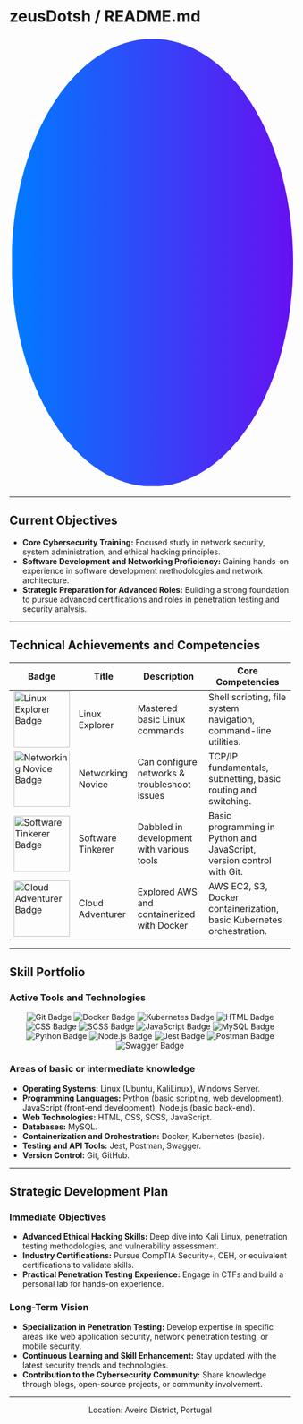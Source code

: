 # zeusDotsh / README.md

<p align="center">
  <img src="https://i.pinimg.com/736x/1d/4f/32/1d4f32978a85f67ba6ee733a6d99fecc.jpg" alt="Cyber Quest Logo" width="800" style="border-radius: 50%; border: 4px solid transparent; background: linear-gradient(to right, #007bff, #6610f2); background-clip: padding-box, border-box; background-origin: padding-box, border-box; object-fit: cover;">
</p>
<p align="center">
</p>

---

## Current Objectives

* **Core Cybersecurity Training:** Focused study in network security, system administration, and ethical hacking principles.
* **Software Development and Networking Proficiency:** Gaining hands-on experience in software development methodologies and network architecture.
* **Strategic Preparation for Advanced Roles:** Building a strong foundation to pursue advanced certifications and roles in penetration testing and security analysis.

---

## Technical Achievements and Competencies

| Badge | Title | Description | Core Competencies |
|---|---|---|---|
| <img src="https://img.shields.io/badge/Linux-Explorer-green?style=flat-square&logo=linux" alt="Linux Explorer Badge" width="100"> | Linux Explorer | Mastered basic Linux commands | Shell scripting, file system navigation, command-line utilities. |
| <img src="https://img.shields.io/badge/Networking-Novice-blue?style=flat-square&logo=network" alt="Networking Novice Badge" width="100"> | Networking Novice | Can configure networks & troubleshoot issues | TCP/IP fundamentals, subnetting, basic routing and switching. |
| <img src="https://img.shields.io/badge/Software-Tinkerer-yellow?style=flat-square&logo=code" alt="Software Tinkerer Badge" width="100"> | Software Tinkerer | Dabbled in development with various tools | Basic programming in Python and JavaScript, version control with Git. |
| <img src="https://img.shields.io/badge/Cloud-Adventurer-orange?style=flat-square&logo=cloud" alt="Cloud Adventurer Badge" width="100"> | Cloud Adventurer | Explored AWS and containerized with Docker | AWS EC2, S3, Docker containerization, basic Kubernetes orchestration. |

---

## Skill Portfolio

### Active Tools and Technologies 

<p align="center">
  <img src="https://img.shields.io/badge/Git-orange?style=for-the-badge&logo=git" alt="Git Badge">
  <img src="https://img.shields.io/badge/Docker-blue?style=for-the-badge&logo=docker" alt="Docker Badge">
  <img src="https://img.shields.io/badge/Kubernetes-blue?style=for-the-badge&logo=kubernetes" alt="Kubernetes Badge">
  <img src="https://img.shields.io/badge/HTML-red?style=for-the-badge&logo=html5" alt="HTML Badge">
  <img src="https://img.shields.io/badge/CSS-blue?style=for-the-badge&logo=css3" alt="CSS Badge">
  <img src="https://img.shields.io/badge/SCSS-pink?style=for-the-badge&logo=sass" alt="SCSS Badge">
  <img src="https://img.shields.io/badge/JavaScript-yellow?style=for-the-badge&logo=javascript" alt="JavaScript Badge">
  <img src="https://img.shields.io/badge/MySQL-blue?style=for-the-badge&logo=mysql" alt="MySQL Badge">
  <img src="https://img.shields.io/badge/Python-blue?style=for-the-badge&logo=python" alt="Python Badge">
  <img src="https://img.shields.io/badge/Node.js-green?style=for-the-badge&logo=node.js" alt="Node.js Badge">
  <img src="https://img.shields.io/badge/Jest-red?style=for-the-badge&logo=jest" alt="Jest Badge">
  <img src="https://img.shields.io/badge/Postman-orange?style=for-the-badge&logo=postman" alt="Postman Badge">
  <img src="https://img.shields.io/badge/Swagger-blue?style=for-the-badge&logo=swagger" alt="Swagger Badge">
</p>

### Areas of basic or intermediate knowledge

* **Operating Systems:** Linux (Ubuntu, KaliLinux), Windows Server.
* **Programming Languages:** Python (basic scripting, web development), JavaScript (front-end development), Node.js (basic back-end).
* **Web Technologies:** HTML, CSS, SCSS, JavaScript.
* **Databases:** MySQL.
* **Containerization and Orchestration:** Docker, Kubernetes (basic).
* **Testing and API Tools:** Jest, Postman, Swagger.
* **Version Control:** Git, GitHub.

---

## Strategic Development Plan

### Immediate Objectives

* **Advanced Ethical Hacking Skills:** Deep dive into Kali Linux, penetration testing methodologies, and vulnerability assessment.
* **Industry Certifications:** Pursue CompTIA Security+, CEH, or equivalent certifications to validate skills.
* **Practical Penetration Testing Experience:** Engage in CTFs and build a personal lab for hands-on experience.

### Long-Term Vision

* **Specialization in Penetration Testing:** Develop expertise in specific areas like web application security, network penetration testing, or mobile security.
* **Continuous Learning and Skill Enhancement:** Stay updated with the latest security trends and technologies.
* **Contribution to the Cybersecurity Community:** Share knowledge through blogs, open-source projects, or community involvement.

---

<p align="center">Location: Aveiro District, Portugal</p>
